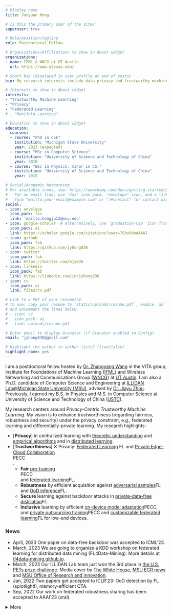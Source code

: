 ```yaml
---
# Display name
title: Junyuan Hong

# Is this the primary user of the site?
superuser: true

# Role/position/tagline
role: Postdoctoral Fellow

# Organizations/Affiliations to show in About widget
organizations:
- name: IFML & WNCG at UT Austin
  url: https://www.utexas.edu/

# Short bio (displayed in user profile at end of posts)
bio: My research interests include data privacy and trustworthy machine learning.

# Interests to show in About widget
interests:
- "Trustworthy Machine Learning"
- "Privacy"
- "Federated Learning"
# - "Manifold Learning"

# Education to show in About widget
education:
  courses:
  - course: "PhD in CSE"
    institution: "Michigan State University"
    year: 2023 (expected)
  - course: "MSc in Computer Science"
    institution: "University of Science and Technology of China"
    year: 2018
  - course: "BSc in Physics, minor in CS."
    institution: "University of Science and Technology of China"
    year: 2015

# Social/Academic Networking
# For available icons, see: https://wowchemy.com/docs/getting-started/page-builder/#icons
#   For an email link, use "fas" icon pack, "envelope" icon, and a link in the
#   form "mailto:your-email@example.com" or "/#contact" for contact widget.
social:
- icon: envelope
  icon_pack: fas
  link: 'mailto:hongju12@msu.edu'
- icon: google-scholar  # Alternatively, use `graduation-cap` icon from fas icon_pack
  icon_pack: ai
  link: https://scholar.google.com/citations?user=7Cbv6doAAAAJ
- icon: github
  icon_pack: fab
  link: https://github.com/jyhong836
- icon: twitter
  icon_pack: fab
  link: https://twitter.com/hjy836
- icon: linkedin
  icon_pack: fab
  link: https://linkedin.com/in/jyhong836
- icon: cv
  icon_pack: ai
  link: files/cv.pdf

# Link to a PDF of your resume/CV.
# To use: copy your resume to `static/uploads/resume.pdf`, enable `ai` icons in `params.toml`, 
# and uncomment the lines below.
# - icon: cv
#   icon_pack: ai
#   link: uploads/resume.pdf

# Enter email to display Gravatar (if Gravatar enabled in Config)
email: "jyhong836@gmail.com"

# Highlight the author in author lists? (true/false)
highlight_name: yes
---
```


I am a postdoctoral fellow hosted by [Dr. Zhangyang Wang](https://vita-group.github.io/) in the VITA group, Institute for Foundations of Machine Learning ([IFML](https://www.ifml.institute/)) and Wireless Networking and Communications Group ([WNCG](https://www.ece.utexas.edu/research/groups/wireless-networking-and-communications-group-wncg)) at [UT Austin](https://www.utexas.edu/).
I am also a Ph.D. candidate of Computer Science and Engineering at [ILLIDAN Lab@Michigan State University (MSU)](https://illidanlab.github.io), advised by [Dr. Jiayu Zhou](https://jiayuzhou.github.io/).
Previously, I earned my B.S. in Physics and M.S. in Computer Science at University of Science and Technology of China ([USTC](https://ustc.edu.cn/)).

My research centers around *Privacy-Centric Trustworthy Machine Learning*. My vision is to enhance trustworthiness (regarding fairness, robustness and security) under the privacy constraint, e.g., federated learning and differentially-private learning. My research highlights:
* [**Privacy**] in centralized learning with [theoretic understanding](/publication/ondynamic) and [empirical algorithms](/publication/learn2protect) and in [distributed learning](/publication/hybrid_fl2023/).
* [**Trustworthiness**] ⨉ Privacy: [Federated Learning](/post/fl) <span class="badge badge-pill badge-blue">FL</span> and [Private Edge-Cloud Collaboration](/post/pecc) <div class="badge badge-pill badge-organge">PECC</div>.
  * **Fair** [pre-training](/publication/faircl2022)<div class="badge badge-pill badge-organge">PECC</div> and [federated learning](/publication/fade2021kdd)<span class="badge badge-pill badge-blue">FL</span>.
  * **Robustness** by efficient acquisition against [adversarial samples](/publication/frp2023)<span class="badge badge-pill badge-blue">FL</span> and [OoD inference](/publication/foster2023)<span class="badge badge-pill badge-blue">FL</span>.
  * **Secure** learning against backdoor attacks in [private-data-free distillation](/publication/datafree_backdoor2023icml)<span class="badge badge-pill badge-blue">FL</span>.
  * **Inclusive** learning by efficient [on-device model adaptation](/publication/mecta2023)<span class="badge badge-pill badge-organge">PECC</span>, and [private outsourcing training](/publication/ecos)<span class="badge badge-pill badge-organge">PECC</span> and [customizable federated learning](/publication/split_mix)<span class="badge badge-pill badge-blue">FL</span> for low-end devices.

<!-- **I am on the job market!** Please feel free to contact me and check my {{< staticref "files/cv.pdf" "newtab" >}}curricula vitae{{< /staticref >}}.{{< icon name="download" pack="fas" >}} -->

### News

<!-- <font size=4> -->
* <span class="badge badge-grey">April, 2023</span> One paper on data-free backdoor was accepted to ICML'23.
* <span class="badge badge-grey">March, 2023</span> We are going to organize a KDD workshop on federated learning for distributed data mining (FL4Data-Mining). More details at [fl4data-mining.github.io](https://fl4data-mining.github.io/).
* <span class="badge badge-grey">March, 2023</span> Our ILLIDAN Lab team just won the 3rd place in [the U.S. PETs prize challenge](https://drivendata.co/blog/federated-learning-pets-prize-winners-phases-2-3). Media cover by [The White House](https://www.whitehouse.gov/ostp/news-updates/2023/03/31/us-uk-annouce-winners-innovation-pets-democratic-values/), [MSU EGR news](https://www.egr.msu.edu/news/2023/04/04/privacy-enhancing-research-earns-international-attention) and [MSU Office of Research and Innovation](https://research.msu.edu/news/privacy-enhancing-research-earns-international-attention).
* <span class="badge badge-grey">Jan, 2022</span> Two papers got accepted to ICLR'23: OoD detection by FL (splotlight!), memory-efficient CTA.
* <span class="badge badge-grey">Sep, 2022</span> Our work on federated robustness sharing has been accepted to AAAI'23 (oral).
<details>
<summary>More</summary>

* <span class="badge badge-grey">Nov, 2022</span> Two papers got accepted to NeurIPS'22: outsourcing training, backdoor defense.
* <span class="badge badge-grey">May, 2022</span> Our work on connection-resilient FL got accepted to ICML'22.
</details>
<!-- </font> -->
